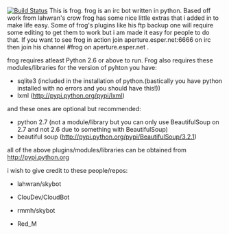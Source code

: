 [![Build Status](https://secure.travis-ci.org/Red-M/frogbot.png)](http://travis-ci.org/Red-M/frogbot)
This is frog. frog is an irc bot written in python.
Based off work from lahwran's crow frog has some nice little extras that i added in to make life easy.
Some of frog's plugins like his ftp backup one will require some editing to get them to work
but i am made it easy for people to do that.
If you want to see frog in action join aperture.esper.net:6666 on irc then join his channel #frog on aperture.esper.net .

frog requires atleast Python 2.6 or above to run.
Frog also requires these modules/libraries for the version of pyhton you have:
- sqlite3  (included in the installation of python.(bastically you have python installed with no errors and you should have this!))
- lxml  (http://pypi.python.org/pypi/lxml)

and these ones are optional but recommended:
- python 2.7 (not a module/library but you can only use BeautifulSoup on 2.7 and not 2.6 due to something with BeautifulSoup)
- beautiful soup  (http://pypi.python.org/pypi/BeautifulSoup/3.2.1)

all of the above plugins/modules/libraries can be obtained from http://pypi.python.org

i wish to give credit to these people/repos:
- lahwran/skybot
- ClouDev/CloudBot
- rmmh/skybot


- Red_M
